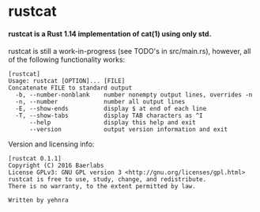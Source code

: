 <h1>rustcat</h1>
<h4>rustcat is a Rust 1.14 implementation of cat(1) using only std.</h4>
rustcat is still a work-in-progress (see TODO's in src/main.rs),
however, all of the following functionality works:

```
[rustcat]
Usage: rustcat [OPTION]... [FILE]
Concatenate FILE to standard output
  -b, --number-nonblank    number nonempty output lines, overrides -n
  -n, --number             number all output lines
  -E, --show-ends          display $ at end of each line
  -T, --show-tabs          display TAB characters as ^I
      --help               display this help and exit
	  --version            output version information and exit
```

Version and licensing info:

```
[rustcat 0.1.1]
Copyright (C) 2016 Baerlabs
License GPLv3: GNU GPL version 3 <http://gnu.org/licenses/gpl.html>
rustcat is free to use, study, change, and redistribute.
There is no warranty, to the extent permitted by law.

Written by yehnra
```

